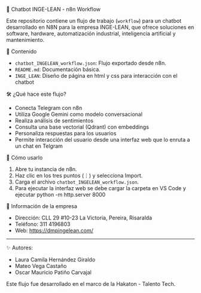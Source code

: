 🤖 Chatbot INGE-LEAN - n8n Workflow

Este repositorio contiene un flujo de trabajo (`workflow`) para un chatbot desarrollado en N8N para la empresa INGE-LEAN, que ofrece soluciones en software, hardware, automatización industrial, inteligencia artificial y mantenimiento.

📂 Contenido

- `chatbot_INGELEAN_workflow.json`: Flujo exportado desde n8n.
- `README.md`: Documentación básica.
- `INGE_LEAN`: Diseño de página en html y css para interacción con el chatbot

🛠️ ¿Qué hace este flujo?

- Conecta Telegram con n8n
- Utiliza Google Gemini como modelo conversacional
- Realiza análisis de sentimientos
- Consulta una base vectorial (Qdrant) con embeddings
- Personaliza respuestas para los usuarios
- Permite interacción del usuario desde una interfaz web que lo enruta a un chat en Telgram

🏁 Cómo usarlo

1. Abre tu instancia de n8n.
2. Haz clic en los tres puntos (⋮) y selecciona Import.
3. Carga el archivo `chatbot_INGELEAN_workflow.json`.
4. Para ejecutar la interfaz web se debe cargar la carpeta en VS Code y ejecutar python -m http.server 8000

📍 Información de la empresa

- Dirección: CLL 29 #10-23 La Victoria, Pereira, Risaralda
- Teléfono: 311 4196803
- Web: https://dmpingelean.com/

---

✨ Autores:

- Laura Camila Hernández Giraldo
- Mateo Vega Castaño
- Oscar Mauricio Patiño Carvajal

Este flujo fue desarrollado en el marco de la Hakaton - Talento Tech.
